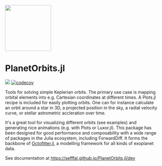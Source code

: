 <img height=150 src="https://github.com/sefffal/PlanetOrbits.jl/blob/master/docs/src/assets/logo.png"/>

# PlanetOrbits.jl

[![](https://img.shields.io/badge/docs-dev-blue.svg)](https://sefffal.github.io/PlanetOrbits.jl/dev)
[![codecov](https://codecov.io/gh/sefffal/PlanetOrbits.jl/branch/master/graph/badge.svg?token=QLTCBWVV98)](https://codecov.io/gh/sefffal/PlanetOrbits.jl)

Tools for solving simple Keplerian orbits. 
The primary use case is mapping orbital elements into e.g. Cartesian coordinates at different times.
A Plots.jl recipe is included for easily plotting orbits.
One can for instance calculate an orbit around a star in 3D, a projected position in the sky, a radial velocity curve, or stellar astrometric accleration over time.

It's a great tool for visualizing different orbits (see examples) and generating nice animations (e.g. with Plots or Luxor.jl).
This package has been designed for good performance and composability with a wide range of packages in the Julia ecosystem, including ForwardDiff. 
It forms the backbone of [Octofitter.jl](https://github.com/sefffal/Octofitter.jl), a modelling framework for all kinds of exoplanet data.

See documentation at https://sefffal.github.io/PlanetOrbits.jl/dev
